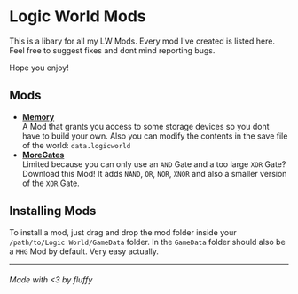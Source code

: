 # Logic World Mods
This is a libary for all my LW Mods. Every mod I've created is listed here. Feel free to suggest fixes and dont mind reporting bugs.

Hope you enjoy!

## Mods
- <strong>[Memory](https://github.com/fluffeliger/LWMemory)</strong><br>A Mod that grants you access to some storage devices so you dont have to build your own. Also you can modify the contents in the save file of the world: `data.logicworld`
- <strong>[MoreGates](https://github.com/fluffeliger/LWMoreGates)</strong><br>Limited because you can only use an `AND` Gate and a too large `XOR` Gate? Download this Mod! It adds `NAND`, `OR`, `NOR`, `XNOR` and also a smaller version of the `XOR` Gate.

## Installing Mods
To install a mod, just drag and drop the mod folder inside your `/path/to/Logic World/GameData` folder. In the `GameData` folder should also be a `MHG` Mod by default. Very easy actually.

---
###### Made with &lt;3 by fluffy
